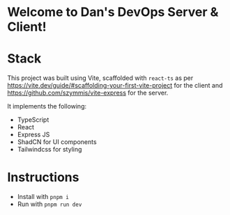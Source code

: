 # Welcome to Dan's DevOps Server & Client!

# Stack

This project was built using Vite, scaffolded with `react-ts` as per https://vite.dev/guide/#scaffolding-your-first-vite-project for the client and https://github.com/szymmis/vite-express for the server.

It implements the following:

- TypeScript
- React
- Express JS
- ShadCN for UI components
- Tailwindcss for styling

# Instructions

- Install with `pnpm i`
- Run with `pnpm run dev`
